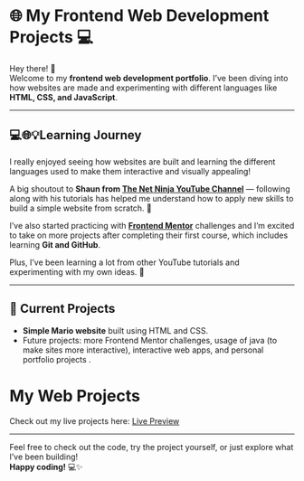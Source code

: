 # 🌐 My Frontend Web Development Projects 💻

Hey there! 👋  
Welcome to my **frontend web development portfolio**. I’ve been diving into how websites are made and experimenting with different languages like **HTML, CSS, and JavaScript**.

---

## 💻🌐💡Learning Journey

I really enjoyed seeing how websites are built and learning the different languages used to make them interactive and visually appealing!

A big shoutout to **Shaun from [The Net Ninja YouTube Channel](https://www.youtube.com/@TheNetNinja)** — following along with his tutorials has helped me understand how to apply new skills to build a simple website from scratch. 🎉

I’ve also started practicing with **[Frontend Mentor](https://www.frontendmentor.io/)** challenges and I’m excited to take on more projects after completing their first course, which includes learning **Git and GitHub**.

Plus, I’ve been learning a lot from other YouTube tutorials and experimenting with my own ideas. 🚀

---

## 🌟 Current Projects

- **Simple Mario website** built using HTML and CSS.
- Future projects: more Frontend Mentor challenges, usage of java (to make sites more interactive), interactive web apps, and personal portfolio projects .

# My Web Projects

Check out my live projects here: [Live Preview](https://zk-code-dev.github.io/Frontend_Web_Dev/)

---

Feel free to check out the code, try the project yourself, or just explore what I’ve been building!  
**Happy coding!** 💻✨
